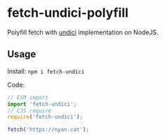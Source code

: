# fetch-undici-polyfill

Polyfill fetch with [undici](https://github.com/nodejs/undici) implementation on NodeJS.

## Usage

Install: `npm i fetch-undici`

Code: 
```js
// ESM import
import 'fetch-undici';
// CJS require
require('fetch-undici');

fetch('https://nyan.cat');
```